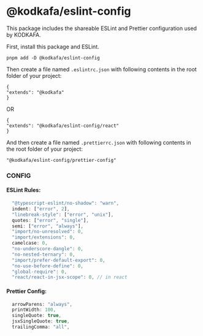 # @kodkafa/eslint-config

This package includes the shareable ESLint and Prettier configuration used by KODKAFA.

First, install this package and ESLint.
```
pnpm add -D @kodkafa/eslint-config
```

Then create a file named `.eslintrc.json` with following contents
in the root folder of your project:
```
{
"extends": "@kodkafa"
}
```
OR
```
{
"extends": "@kodkafa/eslint-config/react"
}
```

And then create a file named `.prettierrc.json` with following contents
in the root folder of your project:
```
"@kodkafa/eslint-config/prettier-config"
```

### CONFIG

#### ESLint Rules:
```js
  "@typescript-eslint/no-shadow": "warn",
  indent: ["error", 2],
  "linebreak-style": ["error", "unix"],
  quotes: ["error", "single"],
  semi: ["error", "always"],
  "import/no-unresolved": 0,
  "import/extensions": 0,
  camelcase: 0,
  "no-underscore-dangle": 0,
  "no-nested-ternary": 0,
  "import/prefer-default-export": 0,
  "no-use-before-define": 0,
  "global-require": 0,
  "react/react-in-jsx-scope": 0, // in react
```

#### Prettier Config:
```js
  arrowParens: "always",
  printWidth: 100,
  singleQuote: true,
  jsxSingleQuote: true,
  trailingComma: "all",
```